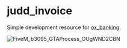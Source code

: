 # judd_invoice
Simple development resource for [ox_banking](https://github.com/overextended/ox_banking).

![FiveM_b3095_GTAProcess_OUgWND2CBN](https://github.com/user-attachments/assets/6f9750bf-1b48-4540-b22c-00713a9520ed)
